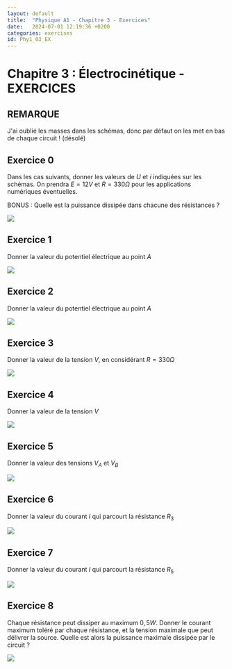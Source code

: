 ```yaml
---
layout: default
title:  "Physique A1 - Chapitre 3 - Exercices"
date:   2024-07-01 12:19:36 +0200
categories: exercises
id: Phy1_03_EX
---
```


# Chapitre 3 : Électrocinétique - EXERCICES

## REMARQUE

J'ai oublié les masses dans les schémas, donc par défaut on les met en bas de chaque circuit ! (désolé)

## Exercice 0

Dans les cas suivants, donner les valeurs de $U$ et $i$ indiquées sur les schémas. On prendra $E = 12V$ et $R = 330 \Omega$ pour les applications numériques éventuelles. 

BONUS : Quelle est la puissance dissipée dans chacune des résistances ? 

![](./img/03_EX/Ex0_TD.png)

## Exercice 1

Donner la valeur du potentiel électrique au point $A$

![](./img/03_EX/Ex1_IMDEA.png)

## Exercice 2

Donner la valeur du potentiel électrique au point $A$

![](./img/03_EX/Ex2_IMDEA.png)

## Exercice 3

Donner la valeur de la tension $V$, en considérant $R = 330\Omega$

![](./img/03_EX/Ex3_IMDEA.png)

## Exercice 4

Donner la valeur de la tension $V$

![](./img/03_EX/Ex4_IMDEA.png)

## Exercice 5 

Donner la valeur des tensions $V_A$ et $V_B$

![](./img/03_EX/Ex5_IMDEA.png)

## Exercice 6

Donner la valeur du courant $I$ qui parcourt la résistance $R_3$

![](./img/03_EX/Ex6_IMDEA.png)

## Exercice 7

Donner la valeur du courant $I$ qui parcourt la résistance $R_5$

![](./img/03_EX/Ex7_IMDEA.png)

## Exercice 8

Chaque résistance peut dissiper au maximum $0,5 W$. Donner le courant maximum toléré par chaque résistance, et la tension maximale que peut délivrer la source. Quelle est alors la puissance maximale dissipée par le circuit ? 

![](./img/03_EX/Ex8_IMDEA.png)